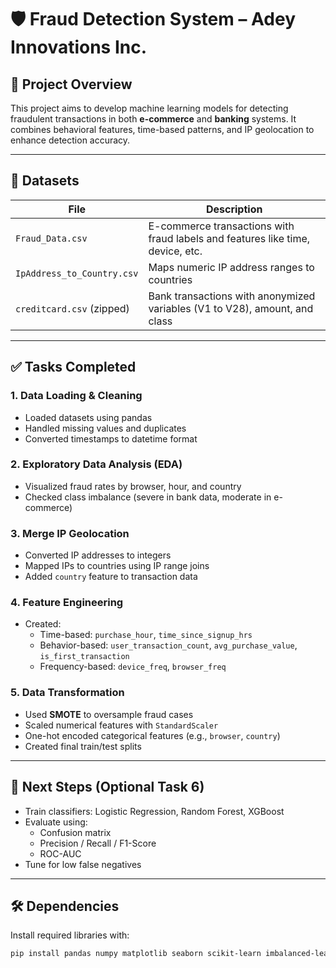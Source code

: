 # 🛡️ Fraud Detection System – Adey Innovations Inc.

## 📌 Project Overview

This project aims to develop machine learning models for detecting fraudulent transactions in both **e-commerce** and **banking** systems. It combines behavioral features, time-based patterns, and IP geolocation to enhance detection accuracy.

---

## 📂 Datasets

| File                     | Description                                                                 |
|--------------------------|-----------------------------------------------------------------------------|
| `Fraud_Data.csv`         | E-commerce transactions with fraud labels and features like time, device, etc. |
| `IpAddress_to_Country.csv` | Maps numeric IP address ranges to countries                                 |
| `creditcard.csv` (zipped) | Bank transactions with anonymized variables (V1 to V28), amount, and class  |

---

## ✅ Tasks Completed

### 1. **Data Loading & Cleaning**
- Loaded datasets using pandas
- Handled missing values and duplicates
- Converted timestamps to datetime format

### 2. **Exploratory Data Analysis (EDA)**
- Visualized fraud rates by browser, hour, and country
- Checked class imbalance (severe in bank data, moderate in e-commerce)

### 3. **Merge IP Geolocation**
- Converted IP addresses to integers
- Mapped IPs to countries using IP range joins
- Added `country` feature to transaction data

### 4. **Feature Engineering**
- Created:
  - Time-based: `purchase_hour`, `time_since_signup_hrs`
  - Behavior-based: `user_transaction_count`, `avg_purchase_value`, `is_first_transaction`
  - Frequency-based: `device_freq`, `browser_freq`

### 5. **Data Transformation**
- Used **SMOTE** to oversample fraud cases
- Scaled numerical features with `StandardScaler`
- One-hot encoded categorical features (e.g., `browser`, `country`)
- Created final train/test splits

---

## 🧠 Next Steps (Optional Task 6)

- Train classifiers: Logistic Regression, Random Forest, XGBoost
- Evaluate using:
  - Confusion matrix
  - Precision / Recall / F1-Score
  - ROC-AUC
- Tune for low false negatives

---

## 🛠️ Dependencies

Install required libraries with:

```bash
pip install pandas numpy matplotlib seaborn scikit-learn imbalanced-learn
